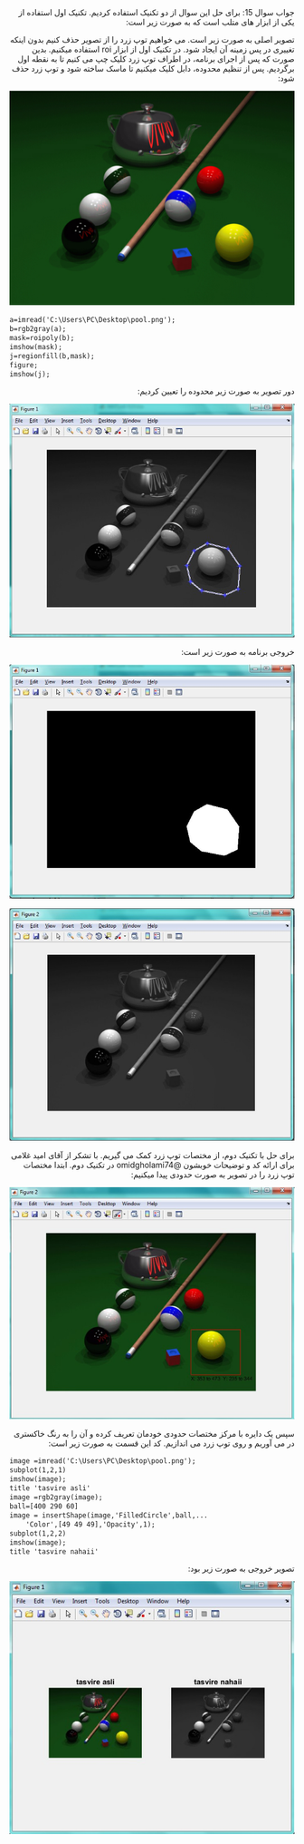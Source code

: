 <div dir="rtl">
جواب سوال 15:
برای حل این سوال از دو تکنیک استفاده کردیم. تکنیک اول استفاده از  یکی از ابزار های متلب است که به صورت زیر است:

 تصویر اصلی به صورت زیر است. می خواهیم توپ زرد را از تصویر حذف کنیم بدون اینکه تغییری در پس زمینه آن ایجاد شود. در تکنیک اول از ابزار roi استفاده میکنیم. بدین صورت که پس از اجرای برنامه، در اطراف توپ زرد کلیک چپ می کنیم تا به نقطه اول برگردیم. پس از تنظیم محدوده، دابل کلیک میکنیم تا ماسک ساخته شود و توپ زرد حذف شود:
</div>

![voroodi](pool.png)

```
a=imread('C:\Users\PC\Desktop\pool.png');
b=rgb2gray(a);
mask=roipoly(b);
imshow(mask);
j=regionfill(b,mask);
figure;
imshow(j);
```

<div dir="rtl">
دور تصویر به صورت زیر محدوده را تعیین کردیم:
</div>

![voroodi](02527.jpg)

<div dir="rtl">
خروجی برنامه به صورت زیر است:
</div>

![voroodi](02529.jpg)

![voroodi](02528.jpg)


<div dir="rtl">
برای حل با تکنیک دوم، از مختصات توپ زرد کمک می گیریم. با تشکر از آقای امید غلامی برای ارائه کد و توضیحات خوبشون 
@omidgholami74
در تکنیک دوم. ابتدا مختصات توپ زرد را در تصویر به صورت حدودی پیدا میکنیم:
</div>

![voroodi](02678.jpg)

<div dir="rtl">
سپس یک دایره با مرکز مختصات حدودی خودمان تعریف کرده و آن را به رنگ خاکستری در می آوریم و روی توپ زرد می اندازیم. کد این قسمت به صورت زیر است:
</div>

```
image =imread('C:\Users\PC\Desktop\pool.png');
subplot(1,2,1) 
imshow(image);
title 'tasvire asli'
image =rgb2gray(image);
ball=[400 290 60]
image = insertShape(image,'FilledCircle',ball,...
    'Color',[49 49 49],'Opacity',1);
subplot(1,2,2)
imshow(image);
title 'tasvire nahaii'
```

<div dir="rtl">
تصویر خروجی به صورت زیر بود:
</div>

![voroodi](02680.jpg)
